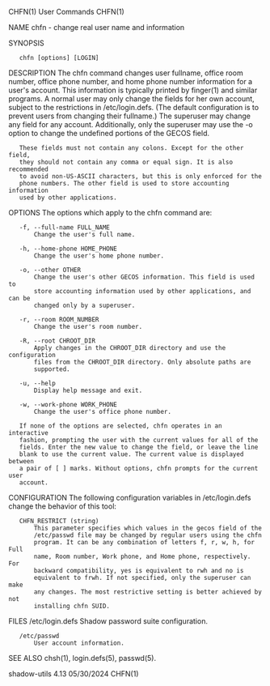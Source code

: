 CHFN(1)                          User Commands                         CHFN(1)

NAME
       chfn - change real user name and information

SYNOPSIS

       chfn [options] [LOGIN]

DESCRIPTION
       The chfn command changes user fullname, office room number, office
       phone number, and home phone number information for a user's account.
       This information is typically printed by finger(1) and similar
       programs. A normal user may only change the fields for her own account,
       subject to the restrictions in /etc/login.defs. (The default
       configuration is to prevent users from changing their fullname.) The
       superuser may change any field for any account. Additionally, only the
       superuser may use the -o option to change the undefined portions of the
       GECOS field.

       These fields must not contain any colons. Except for the other field,
       they should not contain any comma or equal sign. It is also recommended
       to avoid non-US-ASCII characters, but this is only enforced for the
       phone numbers. The other field is used to store accounting information
       used by other applications.

OPTIONS
       The options which apply to the chfn command are:

       -f, --full-name FULL_NAME
           Change the user's full name.

       -h, --home-phone HOME_PHONE
           Change the user's home phone number.

       -o, --other OTHER
           Change the user's other GECOS information. This field is used to
           store accounting information used by other applications, and can be
           changed only by a superuser.

       -r, --room ROOM_NUMBER
           Change the user's room number.

       -R, --root CHROOT_DIR
           Apply changes in the CHROOT_DIR directory and use the configuration
           files from the CHROOT_DIR directory. Only absolute paths are
           supported.

       -u, --help
           Display help message and exit.

       -w, --work-phone WORK_PHONE
           Change the user's office phone number.

       If none of the options are selected, chfn operates in an interactive
       fashion, prompting the user with the current values for all of the
       fields. Enter the new value to change the field, or leave the line
       blank to use the current value. The current value is displayed between
       a pair of [ ] marks. Without options, chfn prompts for the current user
       account.

CONFIGURATION
       The following configuration variables in /etc/login.defs change the
       behavior of this tool:

       CHFN_RESTRICT (string)
           This parameter specifies which values in the gecos field of the
           /etc/passwd file may be changed by regular users using the chfn
           program. It can be any combination of letters f, r, w, h, for Full
           name, Room number, Work phone, and Home phone, respectively. For
           backward compatibility, yes is equivalent to rwh and no is
           equivalent to frwh. If not specified, only the superuser can make
           any changes. The most restrictive setting is better achieved by not
           installing chfn SUID.

FILES
       /etc/login.defs
           Shadow password suite configuration.

       /etc/passwd
           User account information.

SEE ALSO
       chsh(1), login.defs(5), passwd(5).

shadow-utils 4.13                 05/30/2024                           CHFN(1)
